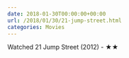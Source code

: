 ```yaml
---
date: 2018-01-30T00:00:00+00:00
url: /2018/01/30/21-jump-street.html
categories: Movies
---
```

Watched 21 Jump Street (2012) - ★★




